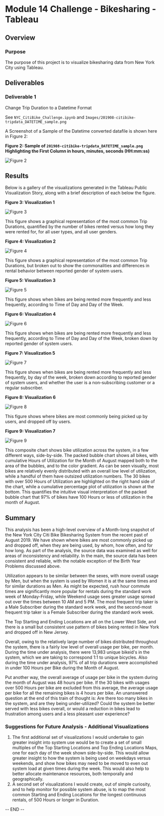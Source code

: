 # Module 14 Challenge - Bikesharing - Tableau

## Overview

### Purpose

The purpose of this project is to visualize bikesharing data from
New York City using Tableau.


## Deliverables

### Deliverable 1

Change Trip Duration to a Datetime Format

See `NYC_CitiBike_Challenge.ipynb` and `Images/201908-citibike-tripdata_DATETIME_sample.png`

A Screenshot of a Sample of the Datetime converted datafile is shown here in Figure 2:

**Figure 2: Sample of `201908-citibike-tripdata_DATETIME_sample.png`<br>Highlighting the First Column in hours, minutes, seconds (HH:mm:ss)**

![Figure 2](Images/201908-citibike-tripdata_DATETIME_sample.png "Figure 2")


## Results

Below is a gallery of the visualizations generated in the Tableau Public Visualization Story, along with a brief description of each below the figure.

**Figure 3: Visualization 1**

![Figure 3](Images/Viz_01_Checkout_Times.png "Figure 3")

This figure shows a graphical representation of the most common Trip Durations, quantified by the number of bikes rented versus how long they were rented for, for all user types, and all user genders.

**Figure 4: Visualization 2**

![Figure 4](Images/Viz_02_Checkout_Times_by_Gender.png "Figure 4")

This figure shows a graphical representation of the most common Trip Durations, but broken out to show the commonalities and differences in rental behavior between reported gender of system users.

**Figure 5: Visualization 3**

![Figure 5](Images/Viz_03_Trips_by_Weekday_per_Hour.png "Figure 5")

This figure shows when bikes are being rented more frequently and less frequently, according to Time of Day and Day of the Week.

**Figure 6: Visualization 4**

![Figure 6](Images/Viz_04_Trips_by_Weekday_per_Hour_by_Gender.png "Figure 6")

This figure shows when bikes are being rented more frequently and less frequently, according to Time of Day and Day of the Week, broken down by reported gender of system users.

**Figure 7: Visualization 5**

![Figure 7](Images/Viz_05_Trips_by_Gender_by_Week.png "Figure 7")

This figure shows when bikes are being rented more frequently and less frequently, by day of the week, broken down according to reported gender of system users, and whether the user
is a non-subscribing customer or a regular subscriber.

**Figure 8: Visualization 6**

![Figure 8](Images/Viz_06_Starting_and_Ending_Locations.png "Figure 8")

This figure shows where bikes are most commonly being picked up by users, and dropped off by users.

**Figure 9: Visualization 7**

![Figure 9](Images/Viz_07_Bike_Utilization.png "Figure 9")

This composite chart shows bike utilization across the system, in a few different ways, side-by-side. The packed bubble chart shows all bikes, with cumulative Hours of Utilization
for the Month of August mapped both to the area of the bubbles, and to the color gradient. As can be seen visually, most bikes are relatively evenly distributed with an overall
low level of utilization, while a handful of them have outsized utilization numbers. The 30 bikes with over 500 Hours of Utilization are highlighted on the right hand side of the chart,
while a cumulative percentage plot of utilization is shown at the bottom. This quantifies the intuitive visual interpretation of the packed bubble chart that 97% of bikes have
100 Hours or less of utilization in the month of August.

## Summary

This analysis has been a high-level overview of a Month-long snapshot of the New York City Citi Bike Bikesharing System from the recent past of August 2019.
We have shown where bikes are most commonly picked up and dropped off, when they are being used, by whom, how often, and for how long. As part of the analysis,
the source data was examined as well for areas of inconsistency and reliability. In the main, the source data has been consistent and reliable, with the notable
exception of the Birth Year Problems discussed above.

Utilization appears to be similar between the sexes, with more overall usage by Men, but when the system is used by Women it is at the same times and for similar
durations as Men. As might be expected, rush hour commute times are significantly more popular for rentals during the standard work week of Monday-Friday, while Weekend
usage sees greater usage spread out over the times between 10 AM and 5 PM. The most frequent trip taker is a Male Subscriber during the standard work week, and the
second-most frequent trip taker is a Female Subscriber during the standard work week.

The Top Starting and Ending Locations are all on the Lower West Side, and there is a small but consistent use pattern of bikes being rented in New York and dropped off in
New Jersey.

Overall, owing to the relatively large number of bikes distributed throughout the system, there is a fairly low level of overall usage per bike, per month. During the time
under analysis, there were 13,983 unique bikeid's in the system, which we are taking to correspond 1:1 to unique bicycles. Also during the time under analysis, 97% of all
trip durations were accomplished in under 100 Hours per Bike during the Month of August.

Put another way, the overall average of usage per bike in the system during the month
of August was 48 hours per bike. If the 30 bikes with usages over 500 Hours per bike are excluded from this average, the average usage per bike for all the remaining bikes is
4 hours per bike. An unanswered question at the end of this train of thought is: Are there too many bikes in the system, and are they being under-utilized? Could the system
be better served with less bikes overall, or would a reduction in bikes lead to frustration among users and a less pleasant user experience?

### Suggestions for Future Analysis - Additional Visualizations

1. The first additional set of visualizations I would undertake to gain greater insight into system use would be to create a set of small multiples of the Top Starting Locations and Top
Ending Locations Maps, one for each day of the week shown side-by-side. This would allow greater insight to how the system is being used on weekdays versus weekends, and show
how bikes may need to be moved to even out system load at given times during the week. This would also help to better allocate maintenance resources, both temporally and geographically.
2. A second set of visualizations I would create, out of simple curiosity, and to help monitor for possible system abuse, is to map the most common Starting and Ending Locations
for the longest continuous rentals, of 500 Hours or longer in Duration.

-- END --
